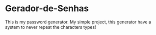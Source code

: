 # Gerador-de-Senhas
This is my password generator. My simple project, this generator have a system to never repeat the characters types!
